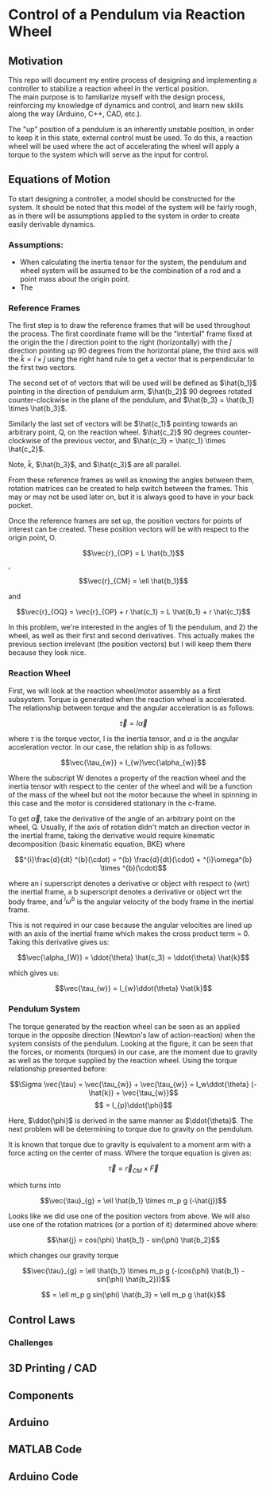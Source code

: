 # Control of a Pendulum via Reaction Wheel

## Motivation
This repo will document my entire process of designing and implementing a controller to stabilize a reaction wheel in the vertical position.  
The main purpose is to familiarize myself with the design process, reinforcing my knowledge of dynamics and control, and learn new skills along the way (Arduino, C++, CAD, etc.).

The "up" position of a pendulum is an inherently unstable position, in order to keep it in this state, external control must be used. To do this, a reaction wheel will be used where the act of accelerating the wheel will apply a torque to the system which will serve as the input for control.


## Equations of Motion
To start designing a controller, a model should be constructed for the system. It should be noted that this model of the system will be fairly rough, as in there will be assumptions applied to the system in order to create easily derivable dynamics.

### Assumptions:
- When calculating the inertia tensor for the system, the pendulum and wheel system will be assumed to be the combination of a rod and a point mass about the origin point.
- The 

### Reference Frames
The first step is to draw the reference frames that will be used throughout the process. The first coordinate frame will be the "intertial" frame fixed at the origin the the $\hat{i}$ direction point to the right (horizontally) with the $\hat{j}$ direction pointing up 90 degrees from the horizontal plane, the third axis will the $\hat{k} = \hat{i} \times \hat{j}$ using the right hand rule to get a vector that is perpendicular to the first two vectors.

The second set of of vectors that will be used will be defined as $\hat{b_1}$ pointing in the direction of pendulum arm, $\hat{b_2}$ 90 degrees rotated counter-clockwise in the plane of the pendulum, and $\hat{b_3} = \hat{b_1} \times \hat{b_3}$.

Similarly the last set of vectors will be $\hat{c_1}$ pointing towards an arbitrary point, Q, on the reaction wheel. $\hat{c_2}$ 90 degrees counter-clockwise of the previous vector, and $\hat{c_3} = \hat{c_1} \times \hat{c_2}$.

Note, $\hat{k}$, $\hat{b_3}$, and $\hat{c_3}$ are all parallel.

From these reference frames as well as knowing the angles between them, rotation matrices can be created to help switch between the frames. This may or may not be used later on, but it is always good to have in your back pocket.

Once the reference frames are set up, the position vectors for points of interest can be created. These position vectors will be with respect to the origin point, O. 

$$\vec{r}_{OP} = L \hat{b_1}$$,

$$\vec{r}_{CM} = \ell \hat{b_1}$$ 

and

$$\vec{r}_{OQ} = \vec{r}_{OP} + r \hat{c_1} = L \hat{b_1} + r \hat{c_1}$$

In this problem, we're interested in the angles of 1) the pendulum, and 2) the wheel, as well as their first and second derivatives. This actually makes the previous section irrelevant (the position vectors) but I will keep them there because they look nice. 

### Reaction Wheel

First, we will look at the reaction wheel/motor assembly as a first subsystem. Torque is generated when the reaction wheel is accelerated. The relationship between torque and the angular acceleration is as follows:

$$\vec{\tau} = I\vec{\alpha}$$

where $\tau$ is the torque vector, I is the inertia tensor, and $\alpha$ is the angular acceleration vector. In our case, the relation ship is as follows:

$$\vec{\tau_{w}} = I_{w}\vec{\alpha_{w}}$$

Where the subscript W denotes a property of the reaction wheel and the inertia tensor with respect to the center of the wheel and will be a function of the mass of the wheel but not the motor because the wheel in spinning in this case and the motor is considered stationary in the c-frame.

To get $\vec{\alpha}$, take the derivative of the angle of an arbitrary point on the wheel, Q. Usually, if the axis of rotation didn't match an direction vector in the inertial frame, taking the derivative would require kinematic decomposition (basic kinematic equation, BKE) where

$$^{i}\frac{d}{dt}  ^{b}(\cdot) =  ^{b} \frac{d}{dt}(\cdot) + ^{i}\omega^{b} \times  ^{b}(\cdot)$$

where an i superscript denotes a derivative or object with respect to (wrt) the inertial frame, a b superscript denotes a derivative or object wrt the body frame, and $^{i}\omega^{b}$ is the angular velocity of the body frame in the inertial frame.

This is not required in our case because the angular velocities are lined up with an axis of the inertial frame which makes the cross product term = 0. Taking this derivative gives us:

$$\vec{\alpha_{W}} = \ddot{\theta} \hat{c_3} = \ddot{\theta} \hat{k}$$

which gives us:

$$\vec{\tau_{w}} = I_{w}\ddot{\theta} \hat{k}$$

### Pendulum System

The torque generated by the reaction wheel can be seen as an applied torque in the opposite direction (Newton's law of action-reaction) when the system consists of the pendulum. Looking at the figure, it can be seen that the forces, or moments (torques) in our case, are the moment due to gravity as well as the torque supplied by the reaction wheel. Using the torque relationship presented before:

$$\Sigma \vec{\tau} = \vec{\tau_{w}} + \vec{\tau_{w}} = I_w\ddot{\theta} (-\hat{k}) + \vec{\tau_{w}}$$
$$ = I_{p}\ddot{\phi}$$

Here, $\ddot{\phi}$ is derived in the same manner as $\ddot{\theta}$. The next problem will be determining to torque due to gravity on the pendulum.

It is known that torque due to gravity is equivalent to a moment arm with a force acting on the center of mass. Where the torque equation is given as:

$$\vec{\tau} = \vec{r}_{CM} \times \vec{F}$$

which turns into 

$$\vec{\tau}_{g} = \ell \hat{b_1} \times m_p g (-\hat{j})$$

Looks like we did use one of the position vectors from above. We will also use one of the rotation matrices (or a portion of it) determined above where:

$$\hat{j} = cos(\phi) \hat{b_1} - sin(\phi) \hat{b_2}$$

which changes our gravity torque

$$\vec{\tau}_{g} = \ell \hat{b_1} \times m_p g (-(cos(\phi) \hat{b_1} - sin(\phi) \hat{b_2}))$$

$$ = \ell m_p g sin(\phi) \hat{b_3} = \ell m_p g \hat{k}$$

## Control Laws

### Challenges

## 3D Printing / CAD

## Components

## Arduino

## MATLAB Code

## Arduino Code
